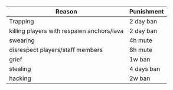 | Reason      | Punishment |
| ----------- | ----------- |
| Trapping      | 2 day ban       |
| killing players with respawn anchors/lava   | 2 day ban        |
| swearing     | 4h mute |
| disrespect players/staff members      | 8h mute |
| grief      | 1w ban |
| stealing      | 4 days ban |
| hacking      | 2w ban |

